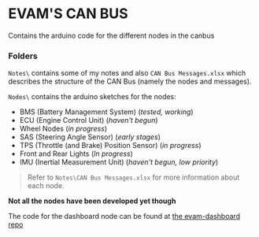 # EVAM'S CAN BUS
Contains the arduino code for the different nodes in the canbus


### Folders
`Notes\` contains some of my notes and also `CAN Bus Messages.xlsx` which describes the structure of the CAN Bus (namely the nodes and messages).


`Nodes\` contains the arduino sketches for the nodes:
 - BMS (Battery Management System) (*tested, working*)
 - ECU (Engine Control Unit) (*haven't begun*)
 - Wheel Nodes (*in progress*)
 - SAS (Steering Angle Sensor) (*early stages*)
 - TPS (Throttle (and Brake) Position Sensor) (*in progress*)
 - Front and Rear Lights (*In progress*)
 - IMU (Inertial Measurement Unit) (*haven't begun, low priority*)
 
 
 > Refer to `Notes\CAN Bus Messages.xlsx` for more information about each node.
 
 **Not all the nodes have been developed yet though**
 
 The code for the dashboard node can be found at [the evam-dashboard repo](https://github.com/thespacemanatee/evam-dashboard)